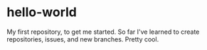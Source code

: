 # hello-world
My first repository, to get me started.
So far I've learned to create repositories, issues, and new branches. Pretty cool.
